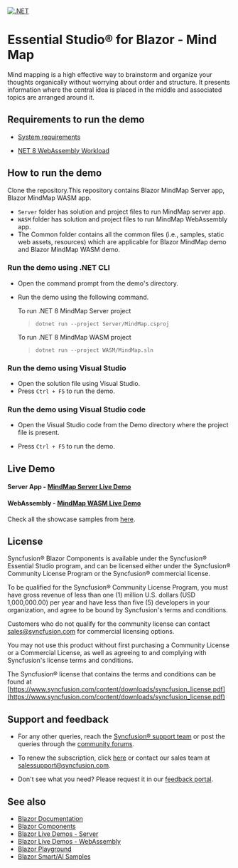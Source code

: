 [![.NET](https://github.com/syncfusion/blazor-showcase-mindmap/actions/workflows/dotnet.yml/badge.svg)](https://github.com/syncfusion/blazor-showcase-mindmap/actions/workflows/dotnet.yml)

# Essential Studio® for Blazor - Mind Map
Mind mapping is a high effective way to brainstorm and organize your thoughts organically without worrying about order and structure. It presents information where the central idea is placed in the middle and associated topics are arranged around it.

## Requirements to run the demo

* [System requirements](https://blazor.syncfusion.com/documentation/system-requirements/)

* [NET 8 WebAssembly Workload](https://learn.microsoft.com/en-us/aspnet/core/blazor/webassembly-build-tools-and-aot?view=aspnetcore-8.0#net-webassembly-build-tools)

## How to run the demo

Clone the repository.This repository contains Blazor MindMap Server app, Blazor MindMap WASM app.
* `Server` folder has solution and project files to run MindMap server app.
* `WASM` folder has solution and project files to run MindMap WebAssembly app.
* The Common folder contains all the common files (i.e., samples, static web assets, resources) which are applicable for Blazor MindMap demo and Blazor MindMap WASM demo.

### Run the demo using .NET CLI

* Open the command prompt from the demo's directory.
* Run the demo using the following command.
   
   To run .NET 8 MindMap Server project
   > `dotnet run --project Server/MindMap.csproj`

   To run .NET 8 MindMap WASM project
   > `dotnet run --project WASM/MindMap.sln`

### Run the demo using Visual Studio

* Open the solution file using Visual Studio.
* Press `Ctrl + F5` to run the demo.

### Run the demo using Visual Studio code

* Open the Visual Studio code from the Demo directory where the project file is present.

* Press `Ctrl + F5` to run the demo.

## Live Demo

#### Server App -  <a href="https://blazor.syncfusion.com/showcase/mind-map/" target="_blank">MindMap Server Live Demo</a>
#### WebAssembly - <a href="https://blazor.syncfusion.com/showcase/wasm/mind-map/" target="_blank">MindMap WASM Live Demo</a>

Check all the showcase samples from <a href="https://www.syncfusion.com/showcase-apps" target="_blank">here</a>.

## License

Syncfusion® Blazor Components is available under the Syncfusion® Essential Studio program, and can be licensed either under the Syncfusion® Community License Program or the Syncfusion® commercial license.

To be qualified for the Syncfusion® Community License Program, you must have gross revenue of less than one (1) million U.S. dollars (USD 1,000,000.00) per year and have less than five (5) developers in your organization, and agree to be bound by Syncfusion's terms and conditions.

Customers who do not qualify for the community license can contact sales@syncfusion.com for commercial licensing options.

You may not use this product without first purchasing a Community License or a Commercial License, as well as agreeing to and complying with Syncfusion's license terms and conditions.

The Syncfusion® license that contains the terms and conditions can be found at
[https://www.syncfusion.com/content/downloads/syncfusion_license.pdf](https://www.syncfusion.com/content/downloads/syncfusion_license.pdf)

## Support and feedback

* For any other queries, reach the [Syncfusion® support team](https://support.syncfusion.com/) or post the queries through the [community forums](https://www.syncfusion.com/forums?utm_source=github&utm_medium=listing&utm_campaign=blazor-samples).

* To renew the subscription, click [here](https://www.syncfusion.com/sales/products?utm_source=github&utm_medium=listing&utm_campaign=blazor-samples) or contact our sales team at <salessupport@syncfusion.com>.

* Don't see what you need? Please request it in our [feedback portal](https://www.syncfusion.com/feedback/blazor-components).

## See also

* [Blazor Documentation](https://blazor.syncfusion.com/documentation/introduction)
* [Blazor Components](https://www.syncfusion.com/blazor-components)
* [Blazor Live Demos - Server](https://blazor.syncfusion.com/demos/)
* [Blazor Live Demos - WebAssembly](https://blazor.syncfusion.com/wasm/demos/)
* [Blazor Playground](https://blazorplayground.syncfusion.com/)
* [Blazor Smart/AI Samples](https://github.com/syncfusion/smart-ai-samples)  
